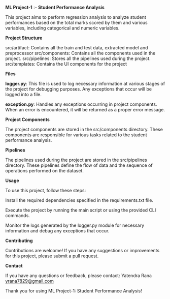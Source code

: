 **ML Project-1** :- **Student Performance Analysis**

This project aims to perform regression analysis to analyze student performances based on the total marks scored by them and various variables, including categorical and numeric variables.

**Project Structure**

src/artifact: Contains all the train and test data, extracted model and preprocessor 
src/components: Contains all the components used in the project.
src/pipelines: Stores all the pipelines used during the project.
src/templates: Contains the UI components for the project

**Files**

**logger.py**: 
This file is used to log necessary information at various stages of the project for debugging purposes. Any exceptions that occur will be logged into a file.

**exception.py**: 
Handles any exceptions occurring in project components. When an error is encountered, it will be returned as a proper error message.

**Project Components**

The project components are stored in the src/components directory. These components are responsible for various tasks related to the student performance analysis.

**Pipelines**

The pipelines used during the project are stored in the src/pipelines directory. These pipelines define the flow of data and the sequence of operations performed on the dataset.

**Usage**

To use this project, follow these steps:

Install the required dependencies specified in the requirements.txt file.

Execute the project by running the main script or using the provided CLI commands.

Monitor the logs generated by the logger.py module for necessary information and debug any exceptions that occur.

**Contributing**

Contributions are welcome! If you have any suggestions or improvements for this project, please submit a pull request.

**Contact**

If you have any questions or feedback, please contact:
Yatendra Rana
yrana7829@gmail.com

Thank you for using ML Project-1: Student Performance Analysis!
